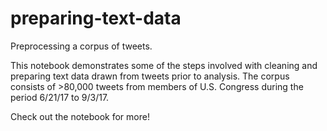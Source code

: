 # preparing-text-data
Preprocessing a corpus of tweets.

This notebook demonstrates some of the steps involved with cleaning and preparing text data drawn from tweets prior to analysis. The corpus consists of >80,000 tweets from members of U.S. Congress during the period 6/21/17 to 9/3/17.

Check out the notebook for more!
